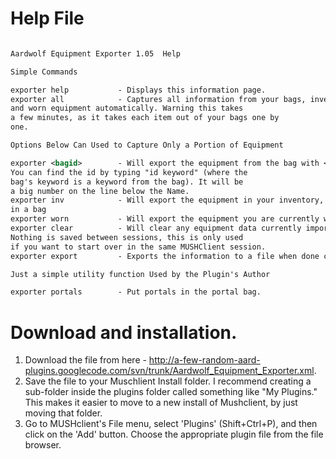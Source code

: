 # Help File #
```xml

Aardwolf Equipment Exporter 1.05  Help

Simple Commands

exporter help           - Displays this information page.
exporter all            - Captures all information from your bags, inventory,
and worn equipment automatically. Warning this takes
a few minutes, as it takes each item out of your bags one by
one.

Options Below Can Used to Capture Only a Portion of Equipment

exporter <bagid>        - Will export the equipment from the bag with <bagid>.
You can find the id by typing "id keyword" (where the
bag's keyword is a keyword from the bag). It will be
a big number on the line below the Name.
exporter inv            - Will export the equipment in your inventory, but not
in a bag
exporter worn           - Will export the equipment you are currently wearing.
exporter clear          - Will clear any equipment data currently imported.
Nothing is saved between sessions, this is only used
if you want to start over in the same MUSHClient session.
exporter export         - Exports the information to a file when done capturing.

Just a simple utility function Used by the Plugin's Author

exporter portals        - Put portals in the portal bag.
```

# Download and installation. #
  1. Download the file from here - http://a-few-random-aard-plugins.googlecode.com/svn/trunk/Aardwolf_Equipment_Exporter.xml.
  1. Save the file to your Muschlient Install folder.  I recommend creating a sub-folder inside the plugins folder called something like "My Plugins." This makes it easier to move to a new install of Mushclient, by just moving that folder.
  1. Go to MUSHclient's File menu, select 'Plugins' (Shift+Ctrl+P), and then click on the 'Add' button. Choose the appropriate plugin file from the file browser.